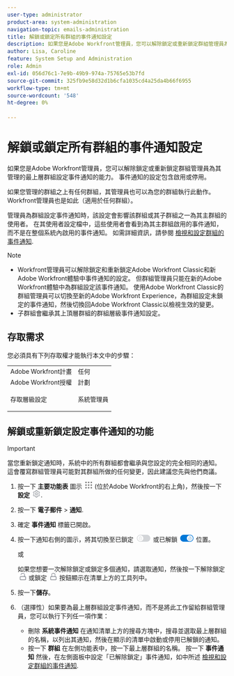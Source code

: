 ```yaml
---
user-type: administrator
product-area: system-administration
navigation-topic: emails-administration
title: 解鎖或鎖定所有群組的事件通知設定
description: 如果您是Adobe Workfront管理員，您可以解除鎖定或重新鎖定群組管理員為其管理的最上層群組設定事件通知的能力。 事件通知的設定包含啟用或停用。
author: Lisa, Caroline
feature: System Setup and Administration
role: Admin
exl-id: 056d76c1-7e9b-49b9-974a-75765e53b7fd
source-git-commit: 325fb9e58d32d1b6cfa1035cd4a25da4b66f6955
workflow-type: tm+mt
source-wordcount: '548'
ht-degree: 0%

---
```


# 解鎖或鎖定所有群組的事件通知設定

如果您是Adobe Workfront管理員，您可以解除鎖定或重新鎖定群組管理員為其管理的最上層群組設定事件通知的能力。 事件通知的設定包含啟用或停用。

如果您管理的群組之上有任何群組，其管理員也可以為您的群組執行此動作。 Workfront管理員也是如此（適用於任何群組）。

管理員為群組設定事件通知時，該設定會影響該群組或其子群組之一為其主群組的使用者。 在其使用者設定檔中，這些使用者會看到為其主群組啟用的事件通知，而不是在整個系統內啟用的事件通知。 如需詳細資訊，請參閱 [檢視和設定群組的事件通知](../../../administration-and-setup/manage-groups/create-and-manage-groups/view-and-configure-event-notifications-group.md).

>[!NOTE]
>
>* Workfront管理員可以解除鎖定和重新鎖定Adobe Workfront Classic和新Adobe Workfront體驗中事件通知的設定。 但群組管理員只能在新的Adobe Workfront體驗中為群組設定該事件通知。 使用Adobe Workfront Classic的群組管理員可以切換至新的Adobe Workfront Experience，為群組設定未鎖定的事件通知，然後切換回Adobe Workfront Classic以檢視生效的變更。
>* 子群組會繼承其上頂層群組的群組層級事件通知設定。
>

## 存取需求

您必須具有下列存取權才能執行本文中的步驟：

<table style="table-layout:auto"> 
 <col> 
 <col> 
 <tbody> 
  <tr> 
   <td role="rowheader">Adobe Workfront計畫</td> 
   <td>任何</td> 
  </tr> 
  <tr> 
   <td role="rowheader">Adobe Workfront授權</td> 
   <td>計劃</td> 
  </tr> 
  <tr> 
   <td role="rowheader">存取層級設定</td> 
   <td> <p>系統管理員</p> </td> 
  </tr> 
 </tbody> 
</table>

## 解鎖或重新鎖定設定事件通知的功能

>[!IMPORTANT]
>
>當您重新鎖定通知時，系統中的所有群組都會繼承與您設定的完全相同的通知。 這會覆寫群組管理員可能對其群組所做的任何變更，因此建議您先與他們商議。

1. 按一下 **主要功能表** 圖示 ![](assets/main-menu-icon.png) (位於Adobe Workfront的右上角)，然後按一下 **設定** ![](assets/gear-icon-settings.png).

1. 按一下 **電子郵件** > **通知**.

1. 確定 **事件通知** 標籤已開啟。
1. 按一下通知右側的圖示，將其切換至已鎖定 ![「鎖定」圖示](assets/lock-toggle-button.png) 或已解鎖 ![「解除鎖定」圖示](assets/unlock-toggle-button.png) 位置。

   或

   如果您想要一次解除鎖定或鎖定多個通知，請選取通知，然後按一下解除鎖定 ![「解除鎖定」圖示](assets/unlock-icon-toolbar.png) 或鎖定 ![「鎖定」圖示](assets/lock-icon-locked-qs.png) 按鈕顯示在清單上方的工具列中。

1. 按一下&#x200B;**儲存**。
1. （選擇性）如果要為最上層群組設定事件通知，而不是將此工作留給群組管理員，您可以執行下列任一項作業：

   * 刪除 **系統事件通知** 在通知清單上方的搜尋方塊中，搜尋並選取最上層群組的名稱，以列出其通知，然後在顯示的清單中啟動或停用已解鎖的通知。
   * 按一下 **群組** 在左側功能表中，按一下最上層群組的名稱。 按一下 **事件通知** 然後，在左側面板中設定「已解除鎖定」事件通知，如中所述 [檢視和設定群組的事件通知](../../../administration-and-setup/manage-groups/create-and-manage-groups/view-and-configure-event-notifications-group.md).
